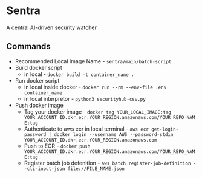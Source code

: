 # Sentra

A central AI-driven security watcher

## Commands

- Recommended Local Image Name - `sentra/main/batch-script`
- Build docker script
  - in local - `docker build -t container_name .`
- Run docker script
  - in local inside docker - `docker run --rm --env-file .env container_name`
  - in local interpretor - `python3 securityhub-csv.py`
- Push docker image
  - Tag your docker image - `docker tag YOUR_LOCAL_IMAGE:tag YOUR_ACCOUNT_ID.dkr.ecr.YOUR_REGION.amazonaws.com/YOUR_REPO_NAME:tag`
  - Authenticate to aws ecr in local terminal - `aws ecr get-login-password | docker login --username AWS --password-stdin YOUR_ACCOUNT_ID.dkr.ecr.YOUR_REGION.amazonaws.com`
  - Push to ECR - `docker push YOUR_ACCOUNT_ID.dkr.ecr.YOUR_REGION.amazonaws.com/YOUR_REPO_NAME:tag`
  - Register batch job defenition - `aws batch register-job-definition --cli-input-json file://FILE_NAME.json`
